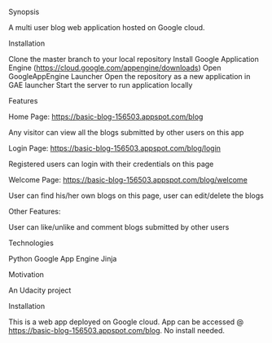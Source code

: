 
Synopsis

A multi user blog web application hosted on Google cloud.

Installation

Clone the master branch to your local repository
Install Google Application Engine (https://cloud.google.com/appengine/downloads)
Open GoogleAppEngine Launcher
Open the repository as a new application in GAE launcher
Start the server to run application locally


Features

Home Page: https://basic-blog-156503.appspot.com/blog

Any visitor can view all the blogs submitted by other users on this app

Login Page: https://basic-blog-156503.appspot.com/blog/login

Registered users can login with their credentials on this page

Welcome Page: https://basic-blog-156503.appspot.com/blog/welcome

User can find his/her own blogs on this page, user can edit/delete the blogs

Other Features:

User can like/unlike and comment blogs submitted by other users

Technologies

Python
Google App Engine
Jinja

Motivation

An Udacity project

Installation

This is a web app deployed on Google cloud. App can be accessed @ https://basic-blog-156503.appspot.com/blog. No install needed.

